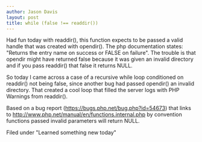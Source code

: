 ```yaml
---
author: Jason Davis
layout: post
title: while (false !== readdir())
---
```


Had fun today with readdir(), this function expects to be passed a valid handle that was created with opendir().  The php documentation states: "Returns the entry name on success or FALSE on failure". The trouble is that opendir might have returned false because it was given an invalid directory and if you pass readdir() that false it returns NULL.

So today I came across a case of a recursive while loop conditioned on readdir() not being false, since another bug had passed opendir() an invalid directory.  That created a cool loop that filled the server logs with PHP Warnings from readdir().

Based on a bug report (https://bugs.php.net/bug.php?id=54673) that links to http://www.php.net/manual/en/functions.internal.php by convention functions passed invalid parameters will return NULL.

Filed under "Learned something new today"
